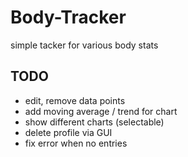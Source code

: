 # Body-Tracker
simple tacker for various body stats

## TODO
- edit, remove data points
- add moving average / trend for chart
- show different charts (selectable)
- delete profile via GUI
- fix error when no entries